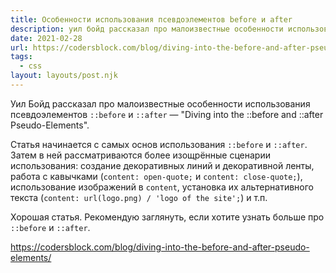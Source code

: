 ```yaml
---
title: Особенности использования псевдоэлементов before и after
description: уил бойд рассказал про малоизвестные особенности использования псевдоэлементов before и after
date: 2021-02-28
url: https://codersblock.com/blog/diving-into-the-before-and-after-pseudo-elements/
tags:
  - css
layout: layouts/post.njk
---
```

Уил Бойд рассказал про малоизвестные особенности использования псевдоэлементов `::before` и `::after` — "Diving into the ::before and ::after Pseudo-Elements".

Статья начинается с самых основ использования `::before` и `::after`. Затем в ней рассматриваются более изощрённые сценарии использования: создание декоративных линий и декоративной ленты, работа с кавычками (`content: open-quote;` и `content: close-quote;`), использование изображений в `content`, установка их альтернативного текста (`content: url(logo.png) / 'logo of the site';`) и т.п.

Хорошая статья. Рекомендую заглянуть, если хотите узнать больше про `::before` и `::after`.

https://codersblock.com/blog/diving-into-the-before-and-after-pseudo-elements/
